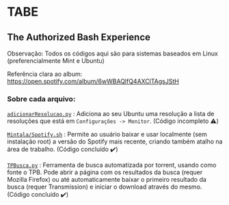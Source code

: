 # TABE
## The Authorized Bash Experience

Observação: Todos os códigos aqui são para sistemas baseados em Linux (preferencialmente Mint e Ubuntu)

Referência clara ao album: https://open.spotify.com/album/6wWBAQlfQ4AXClTAgsJStH

### Sobre cada arquivo:
[```adicionarResolucao.py```](https://github.com/vss-2/TABE/blob/master/adicionarResolucao.py) :   Adiciona ao seu Ubuntu uma resolução a lista de resoluções que está em ```Configurações -> Monitor```. (Código incompleto ⚠️)

[```Mintala/Spotify.sh```](https://github.com/vss-2/TABE/blob/master/Minstala/Spotify.sh) : Permite ao usuário baixar e usar localmente (sem instalação root) a versão do Spotify mais recente, criando também atalho na área de trabalho. (Código concluído ✔️)

[```TPBusca.py```](https://github.com/vss-2/TABE/blob/master/TPBusca.py) : Ferramenta de busca automatizada por torrent, usando como fonte o TPB. Pode abrir a página com os resultados da busca (requer Mozilla Firefox) ou até automaticamente baixar o primeiro resultado da busca (requer Transmission) e iniciar o download através do mesmo. (Código concluído ✔️)
